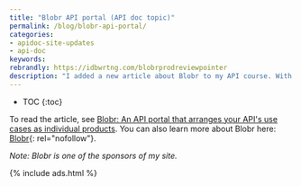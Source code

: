 ```yaml
---
title: "Blobr API portal (API doc topic)"
permalink: /blog/blobr-api-portal/
categories:
- apidoc-site-updates
- api-doc
keywords:
rebrandly: https://idbwrtng.com/blobrprodreviewpointer
description: "I added a new article about Blobr to my API course. With Blobr, you can create an API store to launch and grow an API business with different monetization models. In the same Blobr portal, you can also include documentation that describes the precise workflow for each use case, helping API consumers easily onboard with your API."
---
```


* TOC
{:toc}

To read the article, see [Blobr: An API portal that arranges your API's use cases as individual products](/learnapidoc/pubapis_blobr.html). You can also learn more about Blobr here: [Blobr](https://www.blobr.io/){: rel="nofollow"}.

*Note: Blobr is one of the sponsors of my site.*

{% include ads.html %}
